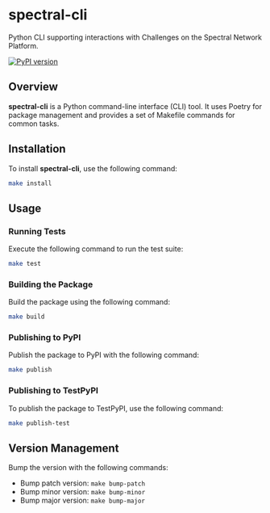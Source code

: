 # spectral-cli
Python CLI supporting interactions with Challenges on the Spectral Network Platform.

[![PyPI version](https://badge.fury.io/py/spectral-cli.svg)](https://badge.fury.io/py/spectral-cli)

## Overview

**spectral-cli** is a Python command-line interface (CLI) tool. It uses Poetry for package management and provides a set of Makefile commands for common tasks.

## Installation

To install **spectral-cli**, use the following command:

```bash
make install
```

## Usage

### Running Tests

Execute the following command to run the test suite:

```bash
make test
```

### Building the Package

Build the package using the following command:

```bash
make build
```

### Publishing to PyPI

Publish the package to PyPI with the following command:

```bash
make publish
```

### Publishing to TestPyPI

To publish the package to TestPyPI, use the following command:

```bash
make publish-test
```

## Version Management

Bump the version with the following commands:

- Bump patch version: `make bump-patch`
- Bump minor version: `make bump-minor`
- Bump major version: `make bump-major`
